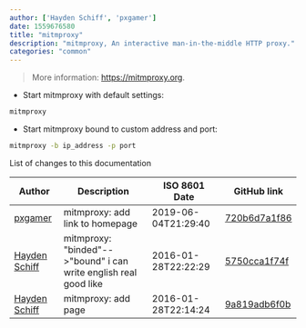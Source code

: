 ```yaml
---
author: ['Hayden Schiff', 'pxgamer']
date: 1559676580
title: "mitmproxy"
description: "mitmproxy, An interactive man-in-the-middle HTTP proxy."
categories: "common"
---
```

> More information: <https://mitmproxy.org>.

- Start mitmproxy with default settings:

```bash
mitmproxy
```

- Start mitmproxy bound to custom address and port:

```bash
mitmproxy -b ip_address -p port
```
List of changes to this documentation


Author | Description | ISO 8601 Date | GitHub link
------|-----|-----|-----
[pxgamer](mailto:owzie123@gmail.com) | mitmproxy: add link to homepage | 2019-06-04T21:29:40 | [720b6d7a1f86](https://github.com/tldr-pages/tldr/commit/720b6d7a1f861fa8a6b8d12ae5c11bc4ddc0dde4)
[Hayden Schiff](mailto:oxguy3@gmail.com) | mitmproxy: "binded"-->"bound" i can write english real good like | 2016-01-28T22:22:29 | [5750cca1f74f](https://github.com/tldr-pages/tldr/commit/5750cca1f74f70af6179c295440475b0324677b5)
[Hayden Schiff](mailto:oxguy3@gmail.com) | mitmproxy: add page | 2016-01-28T22:14:24 | [9a819adb6f0b](https://github.com/tldr-pages/tldr/commit/9a819adb6f0b494d527b49f6643a355262573df8)

